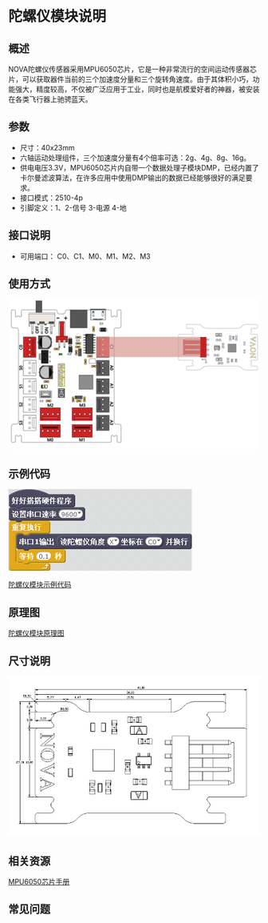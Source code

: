 # 陀螺仪模块说明

## 概述
NOVA陀螺仪传感器采用MPU6050芯片，它是一种非常流行的空间运动传感器芯片，可以获取器件当前的三个加速度分量和三个旋转角速度。由于其体积小巧，功能强大，精度较高，不仅被广泛应用于工业，同时也是航模爱好者的神器，被安装在各类飞行器上驰骋蓝天。

## 参数
- 尺寸：40x23mm
- 六轴运动处理组件，三个加速度分量有4个倍率可选：2g、4g、8g、16g。
- 供电电压3.3V，MPU6050芯片内自带一个数据处理子模块DMP，已经内置了卡尔曼滤波算法，在许多应用中使用DMP输出的数据已经能够很好的满足要求。
- 接口模式：2510-4p
- 引脚定义：1、2-信号 3-电源 4-地

## 接口说明
- 可用端口： C0、C1、M0、M1、M2、M3

## 使用方式
![](./images/61.png)

## 示例代码
![](./images/62.png)

[陀螺仪模块示例代码](http://www.haohaodada.com/show.php?id=950120)

## 原理图
[陀螺仪模块原理图](https://github.com/Haohaodada-official/haohaodada-docs/blob/master/%E5%8E%9F%E7%90%86%E5%9B%BE/%E9%99%80%E8%9E%BA%E4%BB%AA%E6%A8%A1%E5%9D%97.pdf)

## 尺寸说明
![](./images/128.png)

## 相关资源

[MPU6050芯片手册](https://github.com/Haohaodada-official/haohaodada-docs/blob/master/%E4%B8%BB%E8%A6%81%E8%8A%AF%E7%89%87%E8%AF%B4%E6%98%8E%E4%B9%A6/%E9%99%80%E8%9E%BA%E4%BB%AA-MPU6050.PDF)

## 常见问题
